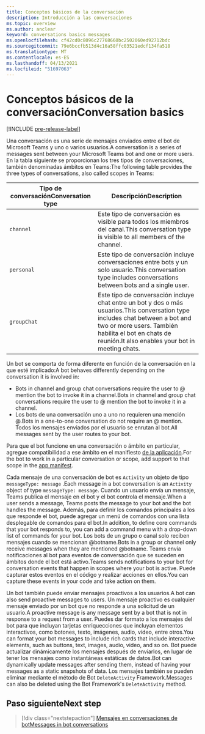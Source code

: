 ```yaml
---
title: Conceptos básicos de la conversación
description: Introducción a las conversaciones
ms.topic: overview
ms.author: anclear
keyword: conversations basics messages
ms.openlocfilehash: cf42cd0c8096c27768660bc2502060ed92712bdc
ms.sourcegitcommit: 79e6bccfb513d4c16a58ffc03521edcf134fa518
ms.translationtype: MT
ms.contentlocale: es-ES
ms.lasthandoff: 04/13/2021
ms.locfileid: "51697063"
---
```

# <a name="conversation-basics"></a><span data-ttu-id="3d68b-103">Conceptos básicos de la conversación</span><span class="sxs-lookup"><span data-stu-id="3d68b-103">Conversation basics</span></span>

[!INCLUDE [pre-release-label](~/includes/v4-to-v3-pointer-bots.md)]

<span data-ttu-id="3d68b-104">Una conversación es una serie de mensajes enviados entre el bot de Microsoft Teams y uno o varios usuarios.</span><span class="sxs-lookup"><span data-stu-id="3d68b-104">A conversation is a series of messages sent between your Microsoft Teams bot and one or more users.</span></span> <span data-ttu-id="3d68b-105">En la tabla siguiente se proporcionan los tres tipos de conversaciones, también denominadas ámbitos en Teams:</span><span class="sxs-lookup"><span data-stu-id="3d68b-105">The following table provides the three types of conversations, also called scopes in Teams:</span></span>

| <span data-ttu-id="3d68b-106">Tipo de conversación</span><span class="sxs-lookup"><span data-stu-id="3d68b-106">Conversation type</span></span> | <span data-ttu-id="3d68b-107">Descripción</span><span class="sxs-lookup"><span data-stu-id="3d68b-107">Description</span></span> |
| ------- | ----------- |
| `channel` | <span data-ttu-id="3d68b-108">Este tipo de conversación es visible para todos los miembros del canal.</span><span class="sxs-lookup"><span data-stu-id="3d68b-108">This conversation type is visible to all members of the channel.</span></span> |
| `personal` | <span data-ttu-id="3d68b-109">Este tipo de conversación incluye conversaciones entre bots y un solo usuario.</span><span class="sxs-lookup"><span data-stu-id="3d68b-109">This conversation type includes conversations between bots and a single user.</span></span> |
| `groupChat` | <span data-ttu-id="3d68b-110">Este tipo de conversación incluye chat entre un bot y dos o más usuarios.</span><span class="sxs-lookup"><span data-stu-id="3d68b-110">This conversation type includes chat between a bot and two or more users.</span></span> <span data-ttu-id="3d68b-111">También habilita el bot en chats de reunión.</span><span class="sxs-lookup"><span data-stu-id="3d68b-111">It also enables your bot in meeting chats.</span></span> |

<span data-ttu-id="3d68b-112">Un bot se comporta de forma diferente en función de la conversación en la que esté implicado:</span><span class="sxs-lookup"><span data-stu-id="3d68b-112">A bot behaves differently depending on the conversation it is involved in:</span></span>

* <span data-ttu-id="3d68b-113">Bots in channel and group chat conversations require the user to @ mention the bot to invoke it in a channel.</span><span class="sxs-lookup"><span data-stu-id="3d68b-113">Bots in channel and group chat conversations require the user to @ mention the bot to invoke it in a channel.</span></span>
* <span data-ttu-id="3d68b-114">Los bots de una conversación uno a uno no requieren una mención @.</span><span class="sxs-lookup"><span data-stu-id="3d68b-114">Bots in a one-to-one conversation do not require an @ mention.</span></span> <span data-ttu-id="3d68b-115">Todos los mensajes enviados por el usuario se enrutan al bot.</span><span class="sxs-lookup"><span data-stu-id="3d68b-115">All messages sent by the user routes to your bot.</span></span>

<span data-ttu-id="3d68b-116">Para que el bot funcione en una conversación o ámbito en particular, agregue compatibilidad a ese ámbito en el manifiesto [de la aplicación](~/resources/schema/manifest-schema.md).</span><span class="sxs-lookup"><span data-stu-id="3d68b-116">For the bot to work in a particular conversation or scope, add support to that scope in the [app manifest](~/resources/schema/manifest-schema.md).</span></span>

<span data-ttu-id="3d68b-117">Cada mensaje de una conversación de bot es `Activity` un objeto de tipo `messageType: message` .</span><span class="sxs-lookup"><span data-stu-id="3d68b-117">Each message in a bot conversation is an `Activity` object of type `messageType: message`.</span></span> <span data-ttu-id="3d68b-118">Cuando un usuario envía un mensaje, Teams publica el mensaje en el bot y el bot controla el mensaje.</span><span class="sxs-lookup"><span data-stu-id="3d68b-118">When a user sends a message, Teams posts the message to your bot and the bot handles the message.</span></span> <span data-ttu-id="3d68b-119">Además, para definir los comandos principales a los que responde el bot, puede agregar un menú de comandos con una lista desplegable de comandos para el bot.</span><span class="sxs-lookup"><span data-stu-id="3d68b-119">In addition, to define core commands that your bot responds to, you can add a command menu with a drop-down list of commands for your bot.</span></span> <span data-ttu-id="3d68b-120">Los bots de un grupo o canal solo reciben mensajes cuando se mencionan @botname.</span><span class="sxs-lookup"><span data-stu-id="3d68b-120">Bots in a group or channel only receive messages when they are mentioned @botname.</span></span> <span data-ttu-id="3d68b-121">Teams envía notificaciones al bot para eventos de conversación que se suceden en ámbitos donde el bot está activo.</span><span class="sxs-lookup"><span data-stu-id="3d68b-121">Teams sends notifications to your bot for conversation events that happen in scopes where your bot is active.</span></span> <span data-ttu-id="3d68b-122">Puede capturar estos eventos en el código y realizar acciones en ellos.</span><span class="sxs-lookup"><span data-stu-id="3d68b-122">You can capture these events in your code and take action on them.</span></span> 

<span data-ttu-id="3d68b-123">Un bot también puede enviar mensajes proactivos a los usuarios.</span><span class="sxs-lookup"><span data-stu-id="3d68b-123">A bot can also send proactive messages to users.</span></span> <span data-ttu-id="3d68b-124">Un mensaje proactivo es cualquier mensaje enviado por un bot que no responde a una solicitud de un usuario.</span><span class="sxs-lookup"><span data-stu-id="3d68b-124">A proactive message is any message sent by a bot that is not in response to a request from a user.</span></span> <span data-ttu-id="3d68b-125">Puedes dar formato a los mensajes del bot para que incluyan tarjetas enriquecciones que incluyan elementos interactivos, como botones, texto, imágenes, audio, vídeo, entre otros.</span><span class="sxs-lookup"><span data-stu-id="3d68b-125">You can format your bot messages to include rich cards that include interactive elements, such as buttons, text, images, audio, video, and so on.</span></span> <span data-ttu-id="3d68b-126">Bot puede actualizar dinámicamente los mensajes después de enviarlos, en lugar de tener los mensajes como instantáneas estáticas de datos.</span><span class="sxs-lookup"><span data-stu-id="3d68b-126">Bot can dynamically update messages after sending them, instead of having your messages as a static snapshots of data.</span></span> <span data-ttu-id="3d68b-127">Los mensajes también se pueden eliminar mediante el método de Bot `DeleteActivity` Framework.</span><span class="sxs-lookup"><span data-stu-id="3d68b-127">Messages can also be deleted using the Bot Framework's `DeleteActivity` method.</span></span>

## <a name="next-step"></a><span data-ttu-id="3d68b-128">Paso siguiente</span><span class="sxs-lookup"><span data-stu-id="3d68b-128">Next step</span></span>

> [!div class="nextstepaction"]
> [<span data-ttu-id="3d68b-129">Mensajes en conversaciones de bot</span><span class="sxs-lookup"><span data-stu-id="3d68b-129">Messages in bot conversations</span></span>](~/bots/how-to/conversations/conversation-messages.md)
